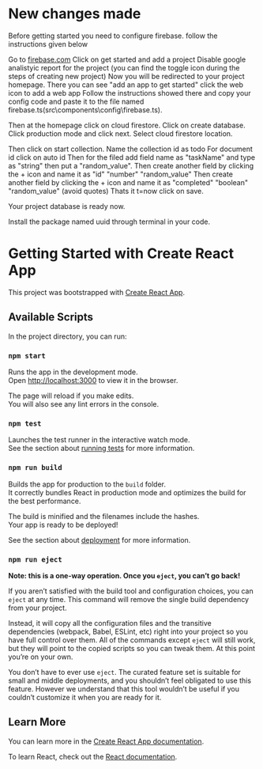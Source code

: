 # New changes made
Before getting started you need to configure firebase. follow the instructions given below

Go to [firebase.com](https://firebase.google.com/)
Click on get started and add a project 
Disable google analistyic report for the project (you can find the toggle icon during the steps of creating new project)
Now you will be redirected to your project homepage.
There you can see "add an app to get started" click the web icon to add a web app
Follow the instructions showed there and copy your config code and paste it to the file named firebase.ts(src\components\config\firebase.ts).

Then at the homepage click on cloud firestore.
Click on create database.
Click production mode and click next.
Select cloud firestore location.

Then click on start collection.
Name the collection id as todo
For document id click on auto id
Then for the filed add field name as "taskName" and type as "string" then put a "random_value".
Then create another field by clicking the + icon and name it as "id" "number" "random_value"
Then create another field by clicking the + icon and name it as "completed" "boolean" "random_value"
(avoid quotes) 
Thats it t=now click on save.

Your project database is ready now.

Install the package named uuid through terminal in your code.

# Getting Started with Create React App

This project was bootstrapped with [Create React App](https://github.com/facebook/create-react-app).

## Available Scripts

In the project directory, you can run:

### `npm start`

Runs the app in the development mode.\
Open [http://localhost:3000](http://localhost:3000) to view it in the browser.

The page will reload if you make edits.\
You will also see any lint errors in the console.

### `npm test`

Launches the test runner in the interactive watch mode.\
See the section about [running tests](https://facebook.github.io/create-react-app/docs/running-tests) for more information.

### `npm run build`

Builds the app for production to the `build` folder.\
It correctly bundles React in production mode and optimizes the build for the best performance.

The build is minified and the filenames include the hashes.\
Your app is ready to be deployed!

See the section about [deployment](https://facebook.github.io/create-react-app/docs/deployment) for more information.

### `npm run eject`

**Note: this is a one-way operation. Once you `eject`, you can’t go back!**

If you aren’t satisfied with the build tool and configuration choices, you can `eject` at any time. This command will remove the single build dependency from your project.

Instead, it will copy all the configuration files and the transitive dependencies (webpack, Babel, ESLint, etc) right into your project so you have full control over them. All of the commands except `eject` will still work, but they will point to the copied scripts so you can tweak them. At this point you’re on your own.

You don’t have to ever use `eject`. The curated feature set is suitable for small and middle deployments, and you shouldn’t feel obligated to use this feature. However we understand that this tool wouldn’t be useful if you couldn’t customize it when you are ready for it.

## Learn More

You can learn more in the [Create React App documentation](https://facebook.github.io/create-react-app/docs/getting-started).

To learn React, check out the [React documentation](https://reactjs.org/).
